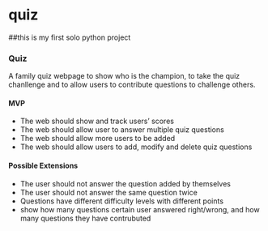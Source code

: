 # quiz
##this is my first solo python project

### Quiz

A family quiz webpage to show who is the champion, to take the quiz chanllenge and to allow users to contribute questions to challenge others. 

#### MVP

- The web should show and track users’ scores	
- The web should allow user to answer multiple quiz questions
- The web should allow more users to be added 
- The web should allow users to add, modify and delete quiz questions


#### Possible Extensions

- The user should not answer the question added by themselves 
- The user should not answer the same question twice
- Questions have different difficulty levels with different points 
- show how many questions certain user answered right/wrong, and how many questions they have contrubuted
